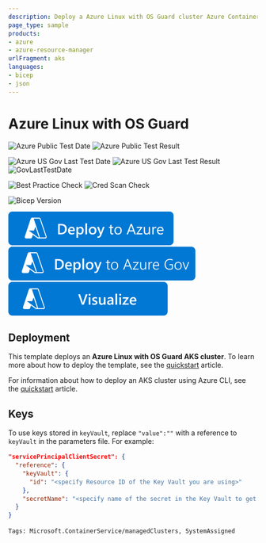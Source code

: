 ```yaml
---
description: Deploy a Azure Linux with OS Guard cluster Azure Container Service (AKS)
page_type: sample
products:
- azure
- azure-resource-manager
urlFragment: aks
languages:
- bicep
- json
---
```

# Azure Linux with OS Guard

![Azure Public Test Date](https://azurequickstartsservice.blob.core.windows.net/badges/quickstarts/microsoft.kubernetes/aks-azure-linux-os-guard/PublicLastTestDate.svg)
![Azure Public Test Result](https://azurequickstartsservice.blob.core.windows.net/badges/quickstarts/microsoft.kubernetes/aks-azure-linux-os-guard/PublicDeployment.svg)

![Azure US Gov Last Test Date](https://azurequickstartsservice.blob.core.windows.net/badges/quickstarts/microsoft.kubernetes/aks-azure-linux-os-guadr/FairfaxLastTestDate.svg)
![Azure US Gov Last Test Result](https://azurequickstartsservice.blob.core.windows.net/badges/quickstarts/microsoft.kubernetes/aks-azure-linux-os-guard/FairfaxDeployment.svg)
![GovLastTestDate](https://azurequickstartsservice.blob.core.windows.net/badges/quickstarts/microsoft.kubernetes/aks-azure-linux-os-guard/FairfaxLastTestDate.svg)

![Best Practice Check](https://azurequickstartsservice.blob.core.windows.net/badges/quickstarts/microsoft.kubernetes/aks-azure-linux-os-guard/BestPracticeResult.svg)
![Cred Scan Check](https://azurequickstartsservice.blob.core.windows.net/badges/quickstarts/microsoft.kubernetes/aks-azure-linux-os-guard/CredScanResult.svg)

![Bicep Version](https://azurequickstartsservice.blob.core.windows.net/badges/quickstarts/microsoft.kubernetes/aks-azure-linux-os-guard/BicepVersion.svg)

[![Deploy To Azure](https://raw.githubusercontent.com/Azure/azure-quickstart-templates/master/1-CONTRIBUTION-GUIDE/images/deploytoazure.svg?sanitize=true)](https://portal.azure.com/#create/Microsoft.Template/uri/https%3A%2F%2Fraw.githubusercontent.com%2FAzure%2Fazure-quickstart-templates%2Fmaster%2Fquickstarts%2Fmicrosoft.kubernetes%2Faks-azure-linux-os-guard%2Fazuredeploy.json)
[![Deploy To Azure US Gov](https://raw.githubusercontent.com/Azure/azure-quickstart-templates/master/1-CONTRIBUTION-GUIDE/images/deploytoazuregov.svg?sanitize=true)](https://portal.azure.us/#create/Microsoft.Template/uri/https%3A%2F%2Fraw.githubusercontent.com%2FAzure%2Fazure-quickstart-templates%2Fmaster%2Fquickstarts%2Fmicrosoft.kubernetes%2Faks-azure-linux-os-guard%2Fazuredeploy.json)
[![Visualize](https://raw.githubusercontent.com/Azure/azure-quickstart-templates/master/1-CONTRIBUTION-GUIDE/images/visualizebutton.svg?sanitize=true)](http://armviz.io/#/?load=https%3A%2F%2Fraw.githubusercontent.com%2FAzure%2Fazure-quickstart-templates%2Fmaster%2Fquickstarts%2Fmicrosoft.kubernetes%2Faks-azure-linux-os-guard%2Fazuredeploy.json)


## Deployment

This template deploys an **Azure Linux with OS Guard AKS cluster**. To learn more about how to deploy the template, see the [quickstart](https://learn.microsoft.com/en-us/azure/azure-linux/quickstart-os-guard-arm-template) article.

For information about how to deploy an AKS cluster using Azure CLI, see the [quickstart](https://learn.microsoft.com/en-us/azure/azure-linux/quickstart-os-guard-azure-cli) article.

## Keys

To use keys stored in `keyVault`, replace `"value":""` with a reference to `keyVault` in the parameters file. For example:

```json
"servicePrincipalClientSecret": {
  "reference": {
    "keyVault": {
      "id": "<specify Resource ID of the Key Vault you are using>"
    },
    "secretName": "<specify name of the secret in the Key Vault to get the service principal password from>"
  }
}
```

`Tags: Microsoft.ContainerService/managedClusters, SystemAssigned`
